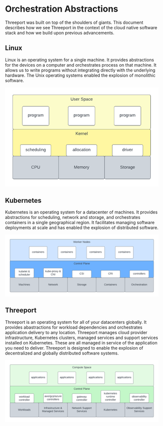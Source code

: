 # Orchestration Abstractions

Threeport was built on top of the shoulders of giants.  This document describes
how we see Threeport in the context of the cloud native software stack and how
we build upon previous advancements.

## Linux

Linux is an operating system for a single machine.  It provides abstractions for
the devices on a computer and orchestrates process on that machine.  It allows
us to write programs without integrating directly with the underlying hardware.
The Unix operating systems enabled the explosion of monolithic software.

![Monolithic Computing](../img/MonolithicComputingSolution.png)

## Kubernetes

Kubernetes is an operating system for a datacenter of machines.  It provides
abstractions for scheduling, network and storage, and orchestrates containers in
a single geographical region.  It facilitates managing software deployments at
scale and has enabled the explosion of distributed software.

![Distributed Computing](../img/DistributedComputingSolution.png)

## Threeport

Threeport is an operating system for all of your datacenters globally.  It
provides abastractions for workload dependencies and orchestrates application
delivery to any location.  Threeport manages cloud provider infrastructure,
Kubernetes clusters, managed services and support services installed on
Kubernetes.  These are all managed in service of the application you need to
deliver.  Threeport is designed to enable the explosion of decentralized and
globally distributed software systems.

![Decentralized Computing](../img/DecentralizedComputingSolution.png)

